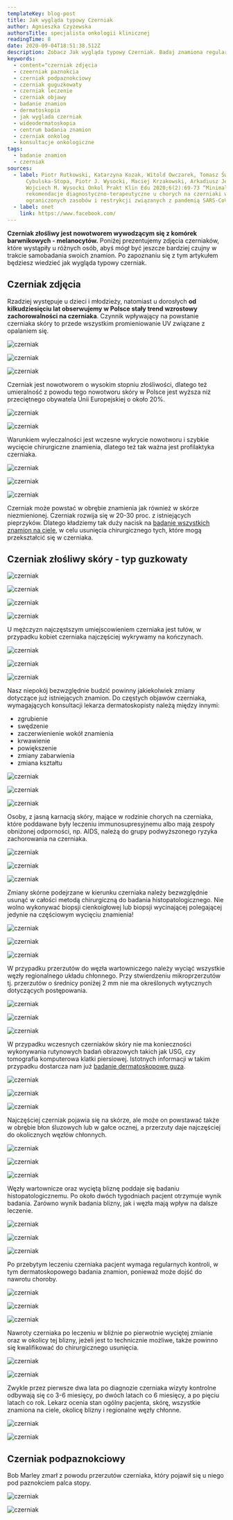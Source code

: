 ```yaml
---
templateKey: blog-post
title: Jak wygląda typowy Czerniak
author: Agnieszka Czyżewska
authorsTitle: specjalista onkologii klinicznej
readingTime: 8
date: 2020-09-04T18:51:38.512Z
description: Zobacz Jak wygląda typowy Czerniak. Badaj znamiona regularnie!
keywords:
  - content="czerniak zdjęcia
  - czeerniak paznokcia
  - czerniak podpaznokciowy
  - czerniak guguzkowaty
  - czerniak leczenie
  - czerniak objawy
  - badanie znamion
  - dermatoskopia
  - jak wyglada czerniak
  - wideodermatoskopia
  - centrum badania znamion
  - czerniak onkolog
  - konsultacje onkologiczne
tags:
  - badanie znamion
  - czerniak
sources:
  - label: Piotr Rutkowski, Katarzyna Kozak, Witold Owczarek, Tomasz Świtaj, Bożena
      Cybulska-Stopa, Piotr J. Wysocki, Maciej Krzakowski, Arkadiusz Jeziorski,
      Wojciech M. Wysocki Onkol Prakt Klin Edu 2020;6(2):69-73 “Minimalne
      rekomendacje diagnostyczno-terapeutyczne u chorych na czerniaki w sytuacji
      ograniczonych zasobów i restrykcji związanych z pandemią SARS-CoV-2.”
  - label: onet
    link: https://www.facebook.com/
---
```

**Czerniak złośliwy jest nowotworem wywodzącym się z komórek barwnikowych - melanocytów.** Poniżej prezentujemy zdjęcia czerniaków, które wystąpiły u różnych osób, abyś mógł być jeszcze bardziej czujny w trakcie samobadania swoich znamion. Po zapoznaniu się z tym artykułem będziesz wiedzieć jak wygląda typowy czerniak.

## Czerniak zdjęcia

Rzadziej występuje u dzieci i młodzieży, natomiast u dorosłych **od kilkudziesięciu lat obserwujemy w Polsce stały trend wzrostowy zachorowalności na czerniaka**. Czynnik wpływający na powstanie czerniaka skóry to przede wszystkim promieniowanie UV związane z opalaniem się.

![czerniak](img/czerniak1.jpeg "czerniak")

![czerniak](img/czerniak2.jpg "czerniak")

![czerniak](img/czerniak3.jpg "czerniak")

Czerniak jest nowotworem o wysokim stopniu złośliwości, dlatego też umieralność z powodu tego nowotworu skóry w Polsce jest wyższa niż przeciętnego obywatela Unii Europejskiej o około 20%.

![czerniak](img/czerniak4.jpg "czerniak")

![czerniak](img/czerniak6.jpg "czerniak")

Warunkiem wyleczalności jest wczesne wykrycie nowotworu i szybkie wycięcie chirurgiczne znamienia, dlatego też tak ważna jest profilaktyka czerniaka.

![czerniak](img/czerniak7.jpeg "czerniak")

![czerniak](img/czerniak9.png "czerniak")

![czerniak](img/czerniak11.jpeg "czerniak")

Czerniak może powstać w obrębie znamienia jak również w skórze niezmienionej. Czerniak rozwija się w 20-30 proc. z istniejących pieprzyków. Dlatego kładziemy tak duży nacisk na [badanie wszystkich znamion na ciele](/dermatoskopia-badanie-znamion "Badanie Znamion"), w celu usunięcia chirurgicznego tych, które mogą przekształcić się w czerniaka.

## Czerniak złośliwy skóry - typ guzkowaty

![czerniak](img/czerniak10.png "czerniak")

![czerniak](img/czerniak29.jpg "czerniak")

![czerniak](img/czerniak45.jpg "czerniak")

![czerniak](img/czerniak43.jpg "czerniak")

U mężczyzn najczęstszym umiejscowieniem czerniaka jest tułów, w przypadku kobiet czerniaka najczęściej wykrywamy na kończynach.

![czerniak](img/czerniak14.jpeg "czerniak")

![czerniak](img/czerniak15.png "czerniak")

![czerniak](img/czerniak16.jpeg "czerniak")

Nasz niepokój bezwzględnie budzić powinny jakiekolwiek zmiany dotyczące już istniejących znamion. Do częstych objawów czerniaka, wymagających konsultacji lekarza dermatoskopisty należą między innymi:

* zgrubienie
* swędzenie
* zaczerwienienie wokół znamienia
* krwawienie
* powiększenie
* zmiany zabarwienia
* zmiana kształtu

![czerniak](img/czerniak17.jpg "czerniak")

![czerniak](img/czerniak18.jpeg "czerniak")

![czerniak](img/czerniak19.jpg "czerniak")

Osoby, z jasną karnacją skóry, mające w rodzinie chorych na czerniaka, które poddawane były leczeniu immunosupresyjnemu albo mają zespoły obniżonej odporności, np. AIDS, należą do grupy podwyższonego ryzyka zachorowania na czerniaka.

![czerniak](img/czerniak20.jpg "czerniak")

![czerniak](img/czerniak21.jpg "czerniak")

![czerniak](img/czerniak22.jpg "czerniak")

Zmiany skórne podejrzane w kierunku czerniaka należy bezwzględnie usunąć w całości metodą chirurgiczną do badania histopatologicznego. Nie wolno wykonywać biopsji cienkoigłowej lub biopsji wycinającej polegającej jedynie na częściowym wycięciu znamienia!

![czerniak](img/czerniak23.jpg "czerniak")

![czerniak](img/czerniak24.jpg "czerniak")

![czerniak](img/czerniak25.jpeg "czerniak")



W przypadku przerzutów do węzła wartowniczego należy wyciąć wszystkie węzły regionalnego układu chłonnego. Przy stwierdzeniu mikroprzerzutów tj. przerzutów o średnicy poniżej 2 mm nie ma określonych wytycznych dotyczących postępowania.

<More link="/czerniak" text="Czerniak i inne nowotwory skóry" cta="Sprawdź" />

![czerniak](img/czerniak26.jpg "czerniak")

![czerniak](img/czerniak27.jpeg "czerniak")

![czerniak](img/czerniak28.jpg "czerniak")

W przypadku wczesnych czerniaków skóry nie ma konieczności wykonywania rutynowych badań obrazowych takich jak USG, czy tomografia komputerowa klatki piersiowej. Istotnych informacji w takim przypadku dostarcza nam już [badanie dermatoskopowe guza](/dermatoskopia-badanie-znamion "Dermatoskopia").

![czerniak](img/czerniak30.jpg "czerniak")

![czerniak](img/czerniak31.jpeg "czerniak")

![czerniak](img/czerniak12.jpg "czerniak")

Najczęściej czerniak pojawia się na skórze, ale może on powstawać także w obrębie błon śluzowych lub w gałce ocznej, a przerzuty daje najczęściej do okolicznych węzłów chłonnych.

![czerniak](img/czerniak32.jpeg "czerniak")

![czerniak](img/czerniak33.jpg "czerniak")

![czerniak](img/czerniak34.jpg "czerniak")

Węzły wartownicze oraz wyciętą bliznę poddaje się badaniu histopatologicznemu. Po około dwóch tygodniach pacjent otrzymuje wynik badania. Zarówno wynik badania blizny, jak i węzła mają wpływ na dalsze leczenie.

![czerniak](img/czerniak35.jpg "czerniak")

![czerniak](img/czerniak36.jpeg "czerniak")

![czerniak](img/czerniak37.jpg "czerniak")

Po przebytym leczeniu czerniaka pacjent wymaga regularnych kontroli, w tym dermatoskopowego badania znamion, ponieważ może dojść do nawrotu choroby.

![czerniak](img/czerniak38.jpeg "czerniak")

![czerniak](img/czerniak39.jpg "czerniak")

![czerniak](img/czerniak40.jpg "czerniak")

Nawroty czerniaka po leczeniu w bliźnie po pierwotnie wyciętej zmianie oraz w okolicy tej blizny, jeżeli jest to technicznie możliwe, także powinno się kwalifikować do chirurgicznego usunięcia.

![czerniak](img/czerniak46.jpg "czerniak")

![czerniak](img/czerniak42.jpg "czerniak")

Zwykle przez pierwsze dwa lata po diagnozie czerniaka wizyty kontrolne odbywają się co 3-6 miesięcy, po dwóch latach co 6 miesięcy, a po pięciu latach co rok. Lekarz ocenia stan ogólny pacjenta, skórę, wszystkie znamiona na ciele, okolicę blizny i regionalne węzły chłonne.

![czerniak](img/czerniak44.jpg "czerniak")

![czerniak](img/czerniak13.jpeg "czerniak")

## Czerniak podpaznokciowy

Bob Marley zmarł z powodu przerzutów czerniaka, który pojawił się u niego pod paznokciem palca stopy.

![czerniak](img/czerniak41.jpg "czerniak")

![czerniak](img/czerniak47.jpeg "czerniak")